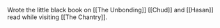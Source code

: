 Wrote the little black book on [[The Unbonding]] [[Chud]] and [[Hasan]] read while visiting [[The Chantry]].